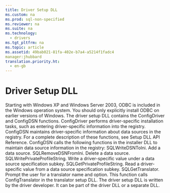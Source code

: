 ```yaml
---
title: Driver Setup DLL
ms.custom: na
ms.prod: sql-non-specified
ms.reviewer: na
ms.suite: na
ms.technology: 
  - drivers
ms.tgt_pltfrm: na
ms.topic: article
ms.assetid: 49bab021-81fa-402e-b7a4-a5214f1fadc4
manager:jhubbard
translation.priority.ht: 
  - en-gb
---
```

# Driver Setup DLL
<?xml version="1.0" encoding="utf-8"?>
<developerConceptualDocument xmlns="http://ddue.schemas.microsoft.com/authoring/2003/5" xmlns:xlink="http://www.w3.org/1999/xlink" xmlns:xsi="http://www.w3.org/2001/XMLSchema-instance" xsi:schemaLocation="http://ddue.schemas.microsoft.com/authoring/2003/5 http://dduestorage.blob.core.windows.net/ddueschema/developer.xsd">
  <introduction>
    <alert class="note">
      <para>Starting with Windows XP and Windows Server 2003, ODBC is included in the Windows operation system. You should only explicitly install ODBC on earlier versions of Windows.</para>
    </alert>
    <para>The driver setup DLL contains the <legacyBold>ConfigDriver</legacyBold> and <legacyBold>ConfigDSN</legacyBold> functions. <legacyBold>ConfigDriver</legacyBold> performs driver-specific installation tasks, such as entering driver-specific information into the registry. <legacyBold>ConfigDSN</legacyBold> maintains driver-specific information about data sources in the registry. For a complete description of these functions, see <legacyLink xlink:href="f9d03f17-1c0d-4e7c-9c04-8c316e07ef25">Setup DLL API Reference</legacyLink>.</para>
    <para>
      <legacyBold>ConfigDSN</legacyBold> calls the following functions in the installer DLL to maintain data source information in the registry:  </para>
    <list class="bullet">
      <listItem>
        <para>
          <legacyBold>SQLWriteDSNToIni</legacyBold>. Add a data source.</para>
      </listItem>
      <listItem>
        <para>
          <legacyBold>SQLRemoveDSNFromIni</legacyBold>. Delete a data source.</para>
      </listItem>
      <listItem>
        <para>
          <legacyBold>SQLWritePrivateProfileString</legacyBold>. Write a driver-specific value under a data source specification subkey.</para>
      </listItem>
      <listItem>
        <para>
          <legacyBold>SQLGetPrivateProfileString</legacyBold>. Read a driver-specific value from a data source specification subkey.</para>
      </listItem>
      <listItem>
        <para>
          <legacyBold>SQLGetTranslator</legacyBold>. Prompt the user for a translator name and option. This function calls <legacyBold>ConfigTranslator</legacyBold> in the translator setup DLL.</para>
      </listItem>
    </list>
    <para>The driver setup DLL is written by the driver developer. It can be part of the driver DLL or a separate DLL.</para>
  </introduction>
  <relatedTopics />
</developerConceptualDocument>